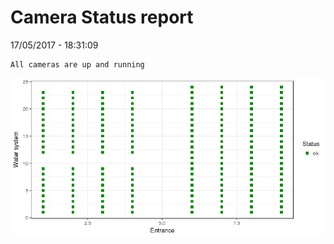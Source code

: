 Camera Status report
================
17/05/2017 - 18:31:09

    All cameras are up and running

![](camreport_files/figure-markdown_github/unnamed-chunk-2-1.png)
